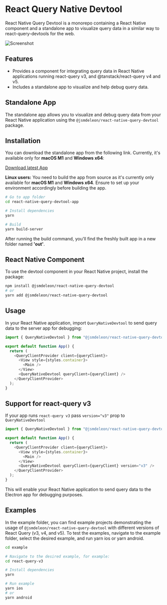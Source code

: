 # React Query Native Devtool

React Native Query Devtool is a monorepo containing a React Native component and a standalone app to visualize query data in a similar way to react-query-devtools for the web.

![Screenshot](https://github.com/jossydeleon/react-native-query-devtool-monorepo/assets/25192002/981f444f-4a27-4d41-8a95-bab861d7edab)

## Features

- Provides a component for integrating query data in React Native applications running react-query v3, and @tanstack/react-query v4 and v5.
- Includes a standalone app to visualize and help debug query data.

## Standalone App

The standalone app allows you to visualize and debug query data from your React Native application using the `@jsmdeleon/react-native-query-devtool` package.

## Installation

You can download the standalone app from the following link. Currently, it's available only for **macOS M1** and **Windows x64**:

[Download latest App](https://github.com/jossydeleon/react-native-query-devtool-monorepo/releases)

**Linux users:** You need to build the app from source as it's currently only available for **macOS M1** and **Windows x64**. Ensure to set up your environment accordingly before building the app.

```bash
# Go to app folder
cd react-native-query-devtool-app

# Install dependencies
yarn

# Build
yarn build-server
```

After running the build command, you'll find the freshly built app in a new folder named **'out'**.

## React Native Component

To use the devtool component in your React Native project, install the package:

```bash
npm install @jsmdeleon/react-native-query-devtool
# or
yarn add @jsmdeleon/react-native-query-devtool
```

## Usage

In your React Native application, import `QueryNativeDevtool` to send query data to the server app for debugging:

```javascript
import { QueryNativeDevtool } from "@jsmdeleon/react-native-query-devtool";

export default function App() {
  return (
    <QueryClientProvider client={queryClient}>
      <View style={styles.container}>
        <Main />
      </View>
      <QueryNativeDevtool queryClient={queryClient} />
    </QueryClientProvider>
  );
}
```

## Support for react-query v3

If your app runs `react-query v3` pass `version="v3"` prop to `QueryNativeDevtool`

```javascript
import { QueryNativeDevtool } from "@jsmdeleon/react-native-query-devtool";

export default function App() {
  return (
    <QueryClientProvider client={queryClient}>
      <View style={styles.container}>
        <Main />
      </View>
      <QueryNativeDevtool queryClient={queryClient} version="v3" />
    </QueryClientProvider>
  );
}
```

This will enable your React Native application to send query data to the Electron app for debugging purposes.

## Examples

In the example folder, you can find example projects demonstrating the usage of `@jsmdeleon/react-native-query-devtool` with different versions of React Query (v3, v4, and v5). To test the examples, navigate to the example folder, select the desired example, and run yarn ios or yarn android.

```bash
cd example

# Navigate to the desired example, for example:
cd react-query-v3

# Install dependencies
yarn

# Run example
yarn ios
# or
yarn android
```
